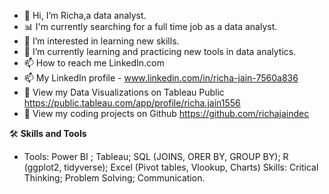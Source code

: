 - 👋 Hi, I’m Richa,a data analyst.
- 📊 I'm currently searching for a full time job as a data analyst.
- 👀 I’m interested in learning new skills.
- 🌱 I’m currently learning and practicing new tools in data analytics.
- 📫 How to reach me LinkedIn.com
- 📫 My LinkedIn profile - www.linkedin.com/in/richa-jain-7560a836
- 💞️ View my Data Visualizations on Tableau Public https://public.tableau.com/app/profile/richa.jain1556
- 👀 View my coding projects on Github https://github.com/richajaindec

🛠 **Skills and Tools**
- Tools: Power BI ; Tableau; SQL (JOINS, ORER BY, GROUP BY); R (ggplot2, tidyverse); Excel (Pivot tables, Vlookup, Charts)
  Skills: Critical Thinking; Problem Solving; Communication.
